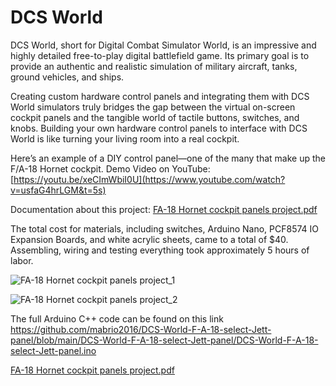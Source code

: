 # DCS World

DCS World, short for Digital Combat Simulator World, is an impressive and highly detailed free-to-play digital battlefield game. Its primary goal is to provide an authentic and realistic simulation of military aircraft, tanks, ground vehicles, and ships.

Creating custom hardware control panels and integrating them with DCS World simulators truly bridges the gap between the virtual on-screen cockpit panels and the tangible world of tactile buttons, switches, and knobs.
Building your own hardware control panels to interface with DCS World is like turning your living room into a real cockpit.

Here’s an example of a DIY control panel—one of the many that make up the F/A-18 Hornet cockpit.
Demo Video on YouTube: [https://youtu.be/xeCImWbiI0U](https://www.youtube.com/watch?v=usfaG4hrLGM&t=5s)

Documentation about this project: [FA-18 Hornet cockpit panels project.pdf](https://github.com/user-attachments/files/17850793/FA-18.Hornet.cockpit.panels.project.pdf)

The total cost for materials, including switches, Arduino Nano, PCF8574 IO Expansion Boards, and white acrylic sheets, came to a total of $40. 
Assembling, wiring and testing everything took approximately 5 hours of labor.


![FA-18 Hornet cockpit panels project_1](https://github.com/user-attachments/assets/1903f2fd-fe08-4485-8459-7ed9db46d407)

![FA-18 Hornet cockpit panels project_2](https://github.com/user-attachments/assets/f834bb21-3e6d-4033-b1dd-98beb5ae7836)

The full Arduino C++ code can be found on this link https://github.com/mabrio2016/DCS-World-F-A-18-select-Jett-panel/blob/main/DCS-World-F-A-18-select-Jett-panel/DCS-World-F-A-18-select-Jett-panel.ino

[FA-18 Hornet cockpit panels project.pdf](https://github.com/user-attachments/files/17850793/FA-18.Hornet.cockpit.panels.project.pdf)

